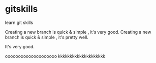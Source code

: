 # gitskills
learn git skills


Creating a new branch is quick & simple , it's very good.
Creating a new branch is quick & simple , it's pretty well.

It's very good.

oooooooooooooooooooo
kkkkkkkkkkkkkkkkkkkk
